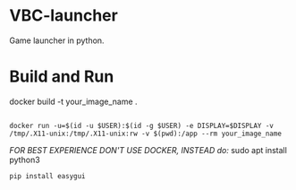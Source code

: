 # VBC-launcher
Game launcher in python.

# Build and Run

docker build -t your_image_name .

<code>
docker run -u=$(id -u $USER):$(id -g $USER) -e DISPLAY=$DISPLAY -v /tmp/.X11-unix:/tmp/.X11-unix:rw -v $(pwd):/app --rm your_image_name
</code>

*FOR BEST EXPERIENCE DON'T USE DOCKER, INSTEAD do:*
    sudo apt install python3

    
    pip install easygui

